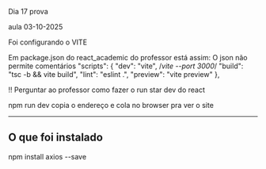 Dia 17 prova

aula 03-10-2025

Foi configurando o VITE

Em package.json do react_academic do professor está assim: O json não permite comentários
  "scripts": {
    "dev": "vite", /*vite --port 3000*/
    "build": "tsc -b && vite build",
    "lint": "eslint .",
    "preview": "vite preview"
  },

!! Perguntar ao professor como fazer o run star dev do react

npm run dev
copia o endereço e cola no browser pra ver o site

----
O que foi instalado
----
npm install axios --save